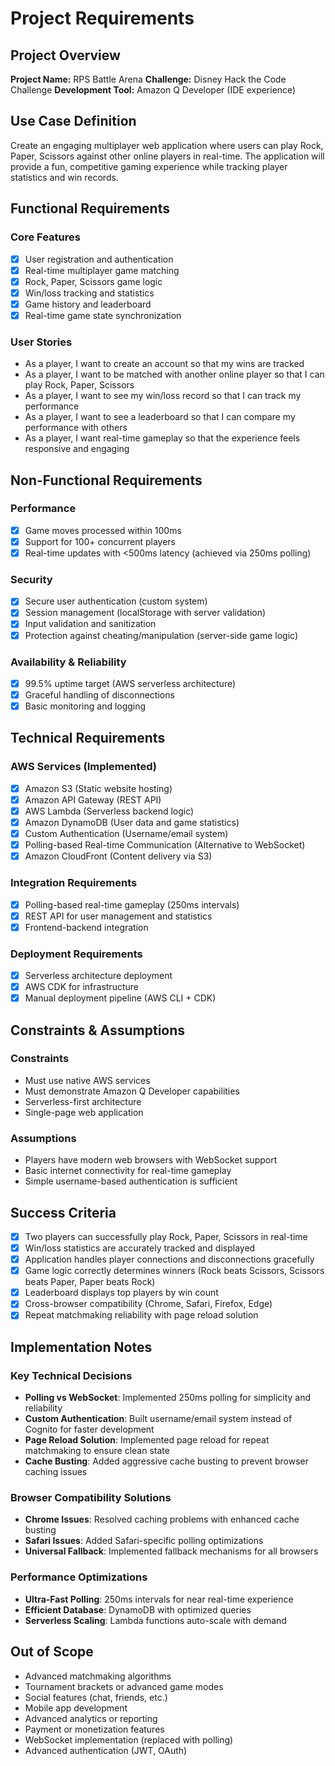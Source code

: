 # Project Requirements

## Project Overview
**Project Name:** RPS Battle Arena
**Challenge:** Disney Hack the Code Challenge
**Development Tool:** Amazon Q Developer (IDE experience)

## Use Case Definition
Create an engaging multiplayer web application where users can play Rock, Paper, Scissors against other online players in real-time. The application will provide a fun, competitive gaming experience while tracking player statistics and win records.

## Functional Requirements

### Core Features
- [x] User registration and authentication
- [x] Real-time multiplayer game matching
- [x] Rock, Paper, Scissors game logic
- [x] Win/loss tracking and statistics
- [x] Game history and leaderboard
- [x] Real-time game state synchronization

### User Stories
- As a player, I want to create an account so that my wins are tracked
- As a player, I want to be matched with another online player so that I can play Rock, Paper, Scissors
- As a player, I want to see my win/loss record so that I can track my performance
- As a player, I want to see a leaderboard so that I can compare my performance with others
- As a player, I want real-time gameplay so that the experience feels responsive and engaging

## Non-Functional Requirements

### Performance
- [x] Game moves processed within 100ms
- [x] Support for 100+ concurrent players
- [x] Real-time updates with <500ms latency (achieved via 250ms polling)

### Security
- [x] Secure user authentication (custom system)
- [x] Session management (localStorage with server validation)
- [x] Input validation and sanitization
- [x] Protection against cheating/manipulation (server-side game logic)

### Availability & Reliability
- [x] 99.5% uptime target (AWS serverless architecture)
- [x] Graceful handling of disconnections
- [x] Basic monitoring and logging

## Technical Requirements

### AWS Services (Implemented)
- [x] Amazon S3 (Static website hosting)
- [x] Amazon API Gateway (REST API)
- [x] AWS Lambda (Serverless backend logic)
- [x] Amazon DynamoDB (User data and game statistics)
- [x] Custom Authentication (Username/email system)
- [x] Polling-based Real-time Communication (Alternative to WebSocket)
- [x] Amazon CloudFront (Content delivery via S3)

### Integration Requirements
- [x] Polling-based real-time gameplay (250ms intervals)
- [x] REST API for user management and statistics
- [x] Frontend-backend integration

### Deployment Requirements
- [x] Serverless architecture deployment
- [x] AWS CDK for infrastructure
- [x] Manual deployment pipeline (AWS CLI + CDK)

## Constraints & Assumptions

### Constraints
- Must use native AWS services
- Must demonstrate Amazon Q Developer capabilities
- Serverless-first architecture
- Single-page web application

### Assumptions
- Players have modern web browsers with WebSocket support
- Basic internet connectivity for real-time gameplay
- Simple username-based authentication is sufficient

## Success Criteria
- [x] Two players can successfully play Rock, Paper, Scissors in real-time
- [x] Win/loss statistics are accurately tracked and displayed
- [x] Application handles player connections and disconnections gracefully
- [x] Game logic correctly determines winners (Rock beats Scissors, Scissors beats Paper, Paper beats Rock)
- [x] Leaderboard displays top players by win count
- [x] Cross-browser compatibility (Chrome, Safari, Firefox, Edge)
- [x] Repeat matchmaking reliability with page reload solution

## Implementation Notes

### Key Technical Decisions
- **Polling vs WebSocket**: Implemented 250ms polling for simplicity and reliability
- **Custom Authentication**: Built username/email system instead of Cognito for faster development
- **Page Reload Solution**: Implemented page reload for repeat matchmaking to ensure clean state
- **Cache Busting**: Added aggressive cache busting to prevent browser caching issues

### Browser Compatibility Solutions
- **Chrome Issues**: Resolved caching problems with enhanced cache busting
- **Safari Issues**: Added Safari-specific polling optimizations
- **Universal Fallback**: Implemented fallback mechanisms for all browsers

### Performance Optimizations
- **Ultra-Fast Polling**: 250ms intervals for near real-time experience
- **Efficient Database**: DynamoDB with optimized queries
- **Serverless Scaling**: Lambda functions auto-scale with demand

## Out of Scope
- Advanced matchmaking algorithms
- Tournament brackets or advanced game modes
- Social features (chat, friends, etc.)
- Mobile app development
- Advanced analytics or reporting
- Payment or monetization features
- WebSocket implementation (replaced with polling)
- Advanced authentication (JWT, OAuth)
